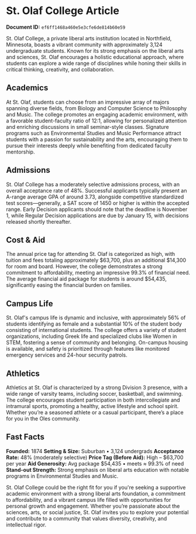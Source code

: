 # St. Olaf College Article

**Document ID:** `ef6ff1468a460e5e3cfe6de814b60e59`

St. Olaf College, a private liberal arts institution located in Northfield, Minnesota, boasts a vibrant community with approximately 3,124 undergraduate students. Known for its strong emphasis on the liberal arts and sciences, St. Olaf encourages a holistic educational approach, where students can explore a wide range of disciplines while honing their skills in critical thinking, creativity, and collaboration.

## Academics
At St. Olaf, students can choose from an impressive array of majors spanning diverse fields, from Biology and Computer Science to Philosophy and Music. The college promotes an engaging academic environment, with a favorable student-faculty ratio of 12:1, allowing for personalized attention and enriching discussions in small seminar-style classes. Signature programs such as Environmental Studies and Music Performance attract students with a passion for sustainability and the arts, encouraging them to pursue their interests deeply while benefiting from dedicated faculty mentorship.

## Admissions
St. Olaf College has a moderately selective admissions process, with an overall acceptance rate of 48%. Successful applicants typically present an A-range average GPA of around 3.73, alongside competitive standardized test scores—generally, a SAT score of 1450 or higher is within the accepted range. Early Decision applicants should note that the deadline is November 1, while Regular Decision applications are due by January 15, with decisions released shortly thereafter.

## Cost & Aid
The annual price tag for attending St. Olaf is categorized as high, with tuition and fees totaling approximately $63,700, plus an additional $14,300 for room and board. However, the college demonstrates a strong commitment to affordability, meeting an impressive 99.3% of financial need. The average financial aid package for students is around $54,435, significantly easing the financial burden on families.

## Campus Life
St. Olaf's campus life is dynamic and inclusive, with approximately 56% of students identifying as female and a substantial 10% of the student body consisting of international students. The college offers a variety of student organizations, including Greek life and specialized clubs like Women in STEM, fostering a sense of community and belonging. On-campus housing is available, and safety is prioritized through features like monitored emergency services and 24-hour security patrols.

## Athletics
Athletics at St. Olaf is characterized by a strong Division 3 presence, with a wide range of varsity teams, including soccer, basketball, and swimming. The college encourages student participation in both intercollegiate and intramural sports, promoting a healthy, active lifestyle and school spirit. Whether you’re a seasoned athlete or a casual participant, there’s a place for you in the Oles community.

## Fast Facts
**Founded:** 1874
**Setting & Size:** Suburban • 3,124 undergrads
**Acceptance Rate:** 48% (moderately selective)
**Price Tag (Before Aid):** High – $63,700 per year
**Aid Generosity:** Avg package $54,435 • meets ≈ 99.3% of need
**Stand-out Strength:** Strong emphasis on liberal arts education with notable programs in Environmental Studies and Music.

St. Olaf College could be the right fit for you if you're seeking a supportive academic environment with a strong liberal arts foundation, a commitment to affordability, and a vibrant campus life filled with opportunities for personal growth and engagement. Whether you’re passionate about the sciences, arts, or social justice, St. Olaf invites you to explore your potential and contribute to a community that values diversity, creativity, and intellectual rigor.
